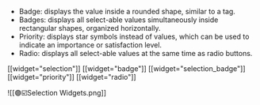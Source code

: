 - Badge: displays the value inside a rounded shape, similar to a tag.
- Badges: displays all select-able values simultaneously inside rectangular shapes, organized horizontally.
- Priority: displays star symbols instead of values, which can be used to indicate an importance or satisfaction level.
- Radio: displays all select-able values at the same time as radio buttons.

[[widget="selection"]]
[[widget="badge"]]
[[widget="selection_badge"]]
[[widget="priority"]]
[[widget="radio"]]

![[🟣☑️Selection Widgets.png]]